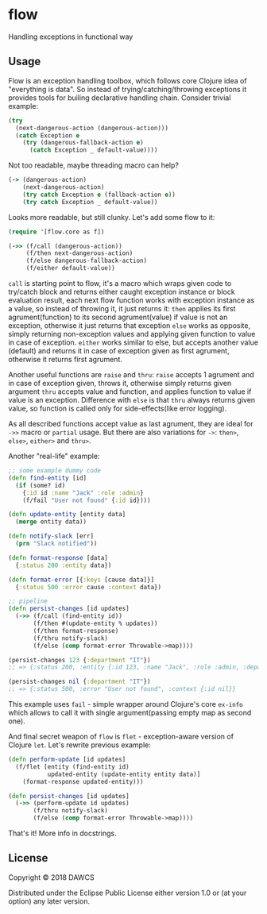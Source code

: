 # flow

Handling exceptions in functional way

## Usage

Flow is an exception handling toolbox, which follows core Clojure idea of "everything is data". So instead of trying/catching/throwing exceptions it provides tools for builing declarative handling chain.
Consider trivial example:
```clojure
(try
  (next-dangerous-action (dangerous-action)))
  (catch Exception e
    (try (dangerous-fallback-action e)
      (catch Exception _ default-value))))
```
Not too readable, maybe threading macro can help?

```clojure
(-> (dangerous-action)
    (next-dangerous-action)
    (try catch Exception e (fallback-action e))
    (try catch Exception _ default-value))
```

Looks more readable, but still clunky.
Let's add some flow to it:

```clojure
(require '[flow.core as f])

(->> (f/call (dangerous-action))
     (f/then next-dangerous-action)
     (f/else dangerous-fallback-action)
     (f/either default-value))
```
`call` is starting point to flow, it's a macro which wraps given code to try/catch block and returns either caught exception instance or block evaluation result, each next flow function works with exception instance as a value, so instead of throwing it, it just returns it:
`then` applies its first agrument(function) to its second agrument(value) if value is not an exception, otherwise it just returns that exception
`else` works as opposite, simply returning non-exception values and applying given function to value in case of exception.
`either` works similar to else, but accepts another value (default) and returns it in case of exception given as first agrument, otherwise it returns first agrument.

Another useful functions are `raise` and `thru`:
`raise` accepts 1 agrument and in case of exception given, throws it, otherwise simply returns given argument
`thru` accepts value and function, and applies function to value if value is an exception. Difference with `else` is that `thru` always returns given value, so function is called only for side-effects(like error logging).

As all described functions accept value as last agrument, they are ideal for `->>` macro or `partial` usage. But there are also variations for `->`: `then>`, `else>`, `either>` and `thru>`.

Another "real-life" example:

```clojure
;; some example dummy code
(defn find-entity [id]
  (if (some? id)
    {:id id :name "Jack" :role :admin}
    (f/fail "User not found" {:id id})))

(defn update-entity [entity data]
  (merge entity data))

(defn notify-slack [err]
  (prn "Slack notified"))

(defn format-response [data]
  {:status 200 :entity data})

(defn format-error [{:keys [cause data]}]
  {:status 500 :error cause :context data})

;; pipeline
(defn persist-changes [id updates]
  (->> (f/call (find-entity id))
       (f/then #(update-entity % updates))
       (f/then format-response)
       (f/thru notify-slack)
       (f/else (comp format-error Throwable->map))))

(persist-changes 123 {:department "IT"})
;; => {:status 200, :entity {:id 123, :name "Jack", :role :admin, :department "IT"}}

(persist-changes nil {:department "IT"})
;; => {:status 500, :error "User not found", :context {:id nil}}
```

This example uses `fail` - simple wrapper around Clojure's core `ex-info` which allows to call it with single argument(passing empty map as second one).

And final secret weapon of `flow` is `flet` - exception-aware version of Clojure `let`. Let's rewrite previous example:

```clojure
(defn perform-update [id updates]
  (f/flet [entity (find-entity id)
           updated-entity (update-entity entity data)]
    (format-response updated-entity)))

(defn persist-changes [id updates]
  (->> (perform-update id updates)
       (f/thru notify-slack)
       (f/else (comp format-error Throwable->map))))
```

That's it! More info in docstrings.


## License

Copyright © 2018 DAWCS

Distributed under the Eclipse Public License either version 1.0 or (at
your option) any later version.
